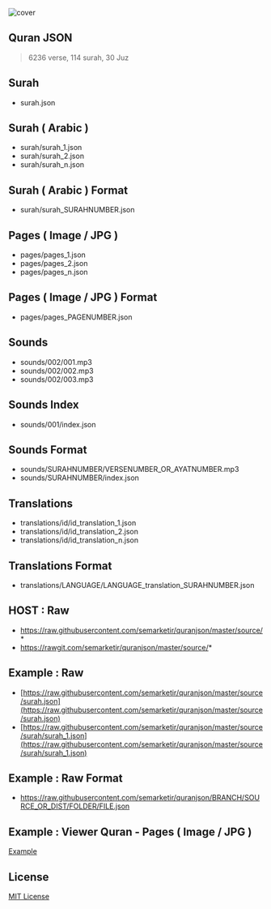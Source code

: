 ![cover](https://cloud.githubusercontent.com/assets/1286932/10229872/672ca302-68a4-11e5-8acb-1dcdbf87e1f4.jpg)

## Quran JSON
> 6236 verse, 114 surah, 30 Juz

## Surah
- surah.json

## Surah ( Arabic )
- surah/surah_1.json
- surah/surah_2.json
- surah/surah_n.json

## Surah ( Arabic ) Format
- surah/surah_SURAHNUMBER.json

## Pages ( Image / JPG )
- pages/pages_1.json
- pages/pages_2.json
- pages/pages_n.json

## Pages ( Image / JPG ) Format
- pages/pages_PAGENUMBER.json

## Sounds
- sounds/002/001.mp3
- sounds/002/002.mp3
- sounds/002/003.mp3

## Sounds Index
- sounds/001/index.json

## Sounds Format
- sounds/SURAHNUMBER/VERSENUMBER_OR_AYATNUMBER.mp3
- sounds/SURAHNUMBER/index.json

## Translations
- translations/id/id_translation_1.json
- translations/id/id_translation_2.json
- translations/id/id_translation_n.json

## Translations Format
- translations/LANGUAGE/LANGUAGE_translation_SURAHNUMBER.json

## HOST : Raw
- https://raw.githubusercontent.com/semarketir/quranjson/master/source/*
- https://rawgit.com/semarketir/quranjson/master/source/*

## Example : Raw
- [https://raw.githubusercontent.com/semarketir/quranjson/master/source/surah.json](https://raw.githubusercontent.com/semarketir/quranjson/master/source/surah.json)
- [https://raw.githubusercontent.com/semarketir/quranjson/master/source/surah/surah_1.json](https://raw.githubusercontent.com/semarketir/quranjson/master/source/surah/surah_1.json)

## Example : Raw Format
- https://raw.githubusercontent.com/semarketir/quranjson/BRANCH/SOURCE_OR_DIST/FOLDER/FILE.json

## Example : Viewer Quran - Pages ( Image / JPG )
[Example](http://semarketir.github.io/quranjson/)

## License
[MIT License](http://opensource.org/licenses/mit-license.php)